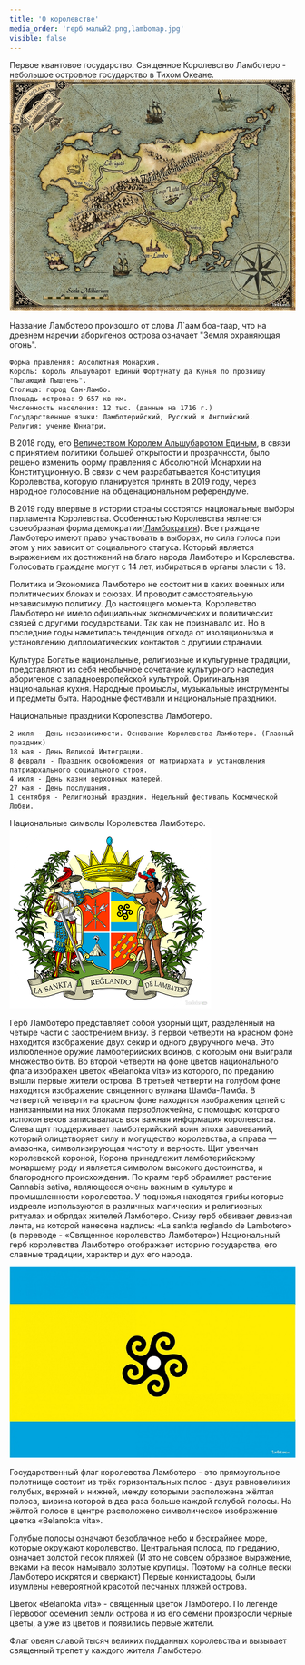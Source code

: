 ```yaml
---
title: 'О королевстве'
media_order: 'герб малый2.png,lambomap.jpg'
visible: false
---
```


Первое квантовое государство. Священное Королевство Ламботеро - небольшое островное государство в Тихом Океане.
![Карта королевства Ламботеро 1652 правка](lambomap.jpg)

Название Ламботеро произошло от слова Л`аам боа-таар, что на древнем наречии аборигенов острова означает "Земля охраняющая огонь".


    Форма правления: Абсолютная Монархия.
    Король: Король Альшубарот Единый Фортунату да Кунья по прозвищу "Пылающий Пыштень".
    Столица: город Сан-Ламбо.
    Площадь острова: 9 657 кв км.
    Численность населения: 12 тыс. (данные на 1716 г.)
    Государственные языки: Ламботерийский, Русский и Английский.
    Религия: учение Юниатри.


В 2018 году, его [Величеством Королем Альшубаротом Единым](http://lambopedia.ru/svyashennoe-korolevstvo-lambotero/lyudi/korol-alshubarot), в связи с принятием политики большей открытости и прозрачности, было решено изменить форму правления с Абсолютной Монархии на Конституционную. В связи с чем разрабатывается Конституция Королевства, которую планируется принять в 2019 году, через народное голосование на общенациональном референдуме.

В 2019 году впервые в истории страны состоятся национальные выборы парламента Королевства.
Особенностью Королевства является своеобразная форма демократии([Ламбократия](http://lambopedia.mak-radio.nichost.ru/svyashennoe-korolevstvo-lambotero/lambokratiya)). Все граждане Ламботеро имеют право участвовать в выборах, но сила голоса при этом у них зависит от социального статуса. Который является выражением их достижений на благо народа Ламботеро и Королевства. Голосовать граждане могут с 14 лет, избираться в органы власти с 18.

Политика и Экономика
Ламботеро не состоит ни в каких военных или политических блоках и союзах. И проводит самостоятельную независимую политику. До настоящего момента, Королевство Ламботеро не имело официальных экономических и политических связей с другими государствами. Так как не признавало их. Но в последние годы наметилась тенденция отхода от изоляционизма и установлению дипломатических контактов с другими странами.

Культура
Богатые национальные, религиозные и культурные традиции, представляют из себя необычное сочетание культурного наследия аборигенов с западноевропейской культурой. Оригинальная национальная кухня. Народные промыслы, музыкальные инструменты и предметы быта. Народные фестивали и национальные праздники.

Национальные праздники Королевства Ламботеро.

    2 июля - День независимости. Основание Королевства Ламботеро. (Главный праздник)
    18 мая - День Великой Интеграции.
    8 февраля - Праздник освобождения от матриархата и установления патриархального социального строя.
    4 июля - День казни верховных матерей.
    27 мая - День послушания.
    1 сентября - Религиозный праздник. Недельный фестиваль Космической Любви.


Национальные символы Королевства Ламботеро.
![](%D0%B3%D0%B5%D1%80%D0%B1%20%D0%BC%D0%B0%D0%BB%D1%8B%D0%B92.png)



Герб Ламботеро представляет собой узорный щит, разделённый на четыре части с заострением внизу.
В первой четверти на красном фоне находится изображение двух секир и одного двуручного меча. Это излюбленное оружие ламботерийских воинов, с которым они выиграли множество битв.
Во второй четверти на фоне цветов национального флага изображен цветок «Belanokta vita» из которого, по преданию вышли первые жители острова.
В третьей четверти на голубом фоне находится изображение священного вулкана Шамба-Ламба.
В четвертой четверти на красном фоне находятся изображения цепей с нанизанными на них блоками первоблокчейна, с помощью которого испокон веков записывалась вся важная информация королевства.
Слева щит поддерживает ламботерийский воин эпохи завоеваний, который олицетворяет силу и могущество королевства, а справа — амазонка, символизирующая чистоту и верность.
Щит увенчан королевской короной, Корона принадлежит ламботерийскому монаршему роду и является символом высокого достоинства, и благородного происхождения.
По краям герб обрамляет растение Cannabis sativa, являющееся очень важным в культуре и промышленности королевства. У подножья находятся грибы которые издревле используются в различных магических и религиозных ритуалах и обрядах жителей Ламботеро.
Снизу герб обвивает девизная лента, на которой нанесена надпись: «La sankta reglando de Lambotero» (в переводе - «Священное королевство Ламботеро»)
Национальный герб королевства Ламботеро отображает историю государства, его славные традиции, характер и дух его народа.

![](%D1%84%D0%BB%D0%B0%D0%B3.jpg)


Государственный флаг королевства Ламботеро - это прямоугольное полотнище состоит из трёх горизонтальных полос - двух равновеликих голубых, верхней и нижней, между которыми расположена жёлтая полоса, ширина которой в два раза больше каждой голубой полосы. На жёлтой полосе в центре расположено символическое изображение цветка «Belanokta vita».

Голубые полосы означают безоблачное небо и бескрайнее море, которые окружают королевство. Центральная полоса, по преданию, означает золотой песок пляжей (И это не совсем образное выражение, веками на песок намывало золотые крупицы. Поэтому на солнце пески Ламботеро искрятся и сверкают) Первые конкистадоры, были изумлены невероятной красотой песчаных пляжей острова.

Цветок «Belanokta vita» - священный цветок Ламботеро. По легенде Первобог осеменил земли острова и из его семени произросли черные цветы, а уже из цветов и появились первые жители.

Флаг овеян славой тысяч великих подданных королевства и вызывает священный трепет у каждого жителя Ламботеро.